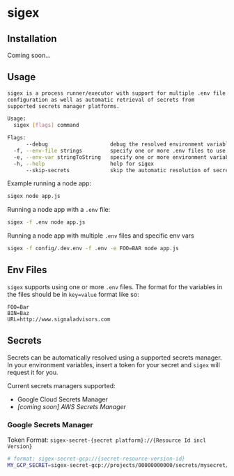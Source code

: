# sigex

## Installation

Coming soon...

## Usage

```bash
sigex is a process runner/executor with support for multiple .env file
configuration as well as automatic retrieval of secrets from 
supported secrets manager platforms.

Usage:
  sigex [flags] command

Flags:
      --debug                    debug the resolved environment variables
  -f, --env-file strings         specify one or more .env files to use
  -e, --env-var stringToString   specify one or more environment variables to use (ex: -e FOO=bar) (default [])
  -h, --help                     help for sigex
      --skip-secrets             skip the automatic resolution of secret values
```

Example running a node app:

```bash
sigex node app.js
```

Running a node app with a `.env` file:

```bash
sigex -f .env node app.js
```

Running a node app with multiple `.env` files and specific env vars

```bash
sigex -f config/.dev.env -f .env -e FOO=BAR node app.js
```

## Env Files

`sigex` supports using one or more `.env` files. The format for the variables in the files should be in `key=value` format like so:

```text
FOO=Bar
BIN=Baz
URL=http://www.signaladvisors.com
```

## Secrets

Secrets can be automatically resolved using a supported secrets manager. In your environment variables, insert a token for your secret and `sigex` will request it for you.

Current secrets managers supported:

* Google Cloud Secrets Manager
* _[coming soon] AWS Secrets Manager_

### Google Secrets Manager

Token Format: `sigex-secret-{secret platform}://{Resource Id incl Version}`

```bash
# format: sigex-secret-gcp://{secret-resource-version-id}
MY_GCP_SECRET=sigex-secret-gcp://projects/00000000000/secrets/mysecret/versions/latest
```
